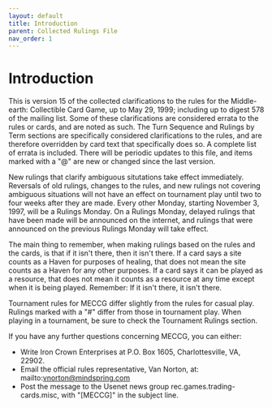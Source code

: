 ```yaml
---
layout: default
title: Introduction
parent: Collected Rulings File
nav_order: 1
---
```


# Introduction

This is version 15 of the collected clarifications to the rules for the Middle- earth: Collectible Card Game, up to May 29, 1999; including up to digest 578 of the mailing list. Some of these clarifications are considered errata to the rules or cards, and are noted as such. The Turn Sequence and Rulings by Term sections are specifically considered clarifications to the rules, and are therefore overridden by card text that specifically does so. A complete list of errata is included. There will be periodic updates to this file, and items marked with a "@" are new or changed since the last version.

New rulings that clarify ambiguous situtations take effect immediately. Reversals of old rulings, changes to the rules, and new rulings not covering ambiguous situations will not have an effect on tournament play until two to four weeks after they are made. Every other Monday, starting November 3, 1997, will be a Rulings Monday. On a Rulings Monday, delayed rulings that have been made will be announced on the internet, and rulings that were announced on the previous Rulings Monday will take effect.

The main thing to remember, when making rulings based on the rules and the cards, is that if it isn't there, then it isn't there. If a card says a site counts as a Haven for purposes of healing, that does not mean the site counts as a Haven for any other purposes. If a card says it can be played as a resource, that does not mean it counts as a resource at any time except when it is being played. Remember: If it isn't there, it isn't there.

Tournament rules for MECCG differ slightly from the rules for casual play. Rulings marked with a "#" differ from those in tournament play. When playing in a tournament, be sure to check the Tournament Rulings section.

If you have any further questions concerning MECCG, you can either:
- Write Iron Crown Enterprises at P.O. Box 1605, Charlottesville, VA, 22902.
- Email the official rules representative, Van Norton, at: mailto:vnorton@mindspring.com
- Post the message to the Usenet news group rec.games.trading-cards.misc, with "[MECCG]" in the subject line.
